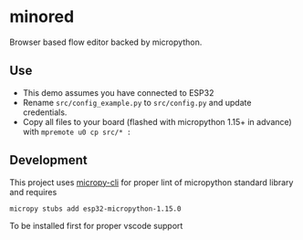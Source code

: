 # minored

Browser based flow editor backed by micropython.

## Use

- This demo assumes you have connected to ESP32
- Rename `src/config_example.py` to `src/config.py` and update credentials.
- Copy all files to your board (flashed with micropython 1.15+ in advance) with `mpremote u0 cp src/* :`

## Development

This project uses [micropy-cli](https://github.com/BradenM/micropy-cli) for proper lint of micropython standard library and requires

```
micropy stubs add esp32-micropython-1.15.0
```

To be installed first for proper vscode support
